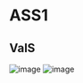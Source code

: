 # ASS1
## ValS
![image](https://github.com/xingyc520bio/bioinformatics/assets/49332831/db79f208-3b24-4506-9950-cf0c8a1d0bbd)
![image](https://github.com/xingyc520bio/bioinformatics/assets/49332831/1d71db6b-ad63-421c-b08a-7cc0c874dbdc)


